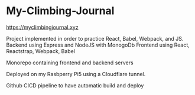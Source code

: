 # My-Climbing-Journal

https://myclimbingjournal.xyz

Project implemented in order to practice React, Babel, Webpack, and JS. 
Backend using Express and NodeJS with MonogoDb
Frontend using React, Reactstrap, Webpack, Babel

Monorepo containing frontend and backend servers

Deployed on my Rasbperry Pi5 using a Cloudflare tunnel.

Github CICD pipeline to have automatic build and deploy

